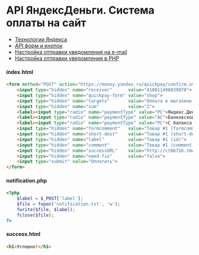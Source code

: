 # API ЯндексДеньги. Система оплаты на сайт


- [Технологии Яндекса](https://tech.yandex.ru/)
- [API форм и кнопок](https://tech.yandex.ru/money/)
- [Настройка отправки уведомления на e-mail](https://money.yandex.ru/settings?w=inform)
- [Настройка отправки уведомления в PHP](https://money.yandex.ru/myservices/online.xml)


<!------------------------------------------------------------->
#### index.html
<!------------------------------------------------------------->
```html
<form method="POST" action="https://money.yandex.ru/quickpay/confirm.xml">
	<input type="hidden" name="receiver"      value="410011498839870">
	<input type="hidden" name="quickpay-form" value="shop">
	<input type="hidden" name="targets"       value="Оплата в магазине webpanda (targets)">
	<input type="hidden" name="sum"           value="2">
	<label><input type="radio" name="paymentType" value="PC">Яндекс.Деньгами</label>
	<label><input type="radio" name="paymentType" value="AC">Банковской картой</label>
	<label><input type="radio" name="paymentType" value="PC">С баланса мобильного</label>
	<input type="hidden" name="formcomment"   value="Товар #1 (formcomment)">
	<input type="hidden" name="short-dest"    value="Товар #1 (short-dest)">
	<input type="hidden" name="label"         value="Товар #1 (id)">
	<input type="hidden" name="comment"       value="Товар #1 (comment)">
	<input type="hidden" name="successURL"    value="http://ct66716.tmweb.ru/success.html">
	<input type="hidden" name="need-fio"      value="false">
	<input type="submit" value="Оплатить">
</form>
```

<!------------------------------------------------------------->
#### notification.php
<!------------------------------------------------------------->
```php
<?php
	$label = $_POST['label']; 
	$file = fopen('notification.txt', 'w');
	fwrite($file, $label);
	fclose($file);
?>
```

<!------------------------------------------------------------->
#### success.html
<!------------------------------------------------------------->
```html
<h1>Успешно!</h1>
```
